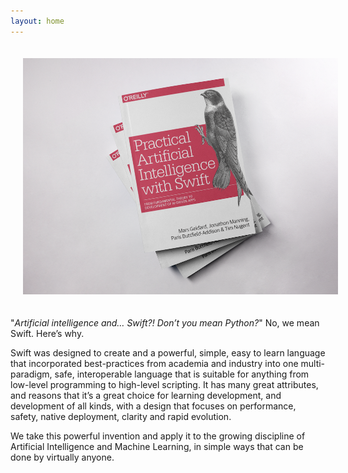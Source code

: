 ```yaml
---
layout: home
---
```


<!--
![The upcoming Practical AI with Swift book]({{ site.url }}/assets/images/splash.png)

**(Buy button and link to book page)**
 -->
 
 <center><img src="https://raw.githubusercontent.com/AIwithSwift/AIwithSwift.github.io/master/assets/images/book.png" class="postimage" style="padding: 20px;"/></center>


"*Artificial intelligence and… Swift?! Don’t you mean Python?*" No, we mean Swift. Here’s why.

Swift was designed to create and a powerful, simple, easy to learn language that incorporated best-practices from academia and industry into one multi-paradigm, safe, interoperable language that is suitable for anything from low-level programming to high-level scripting. It has many great attributes, and reasons that it’s a great choice for learning development, and development of all kinds, with a design that focuses on performance, safety, native deployment, clarity and rapid evolution.

We take this powerful invention and apply it to the growing discipline of Artificial Intelligence and Machine Learning, in simple ways that can be done by virtually anyone.
